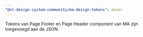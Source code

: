 ```yaml
---
"@nl-design-system-community/ma-design-tokens": minor
---
```


Tokens van Page Footer en Page Header component van MA zijn toegevoegd aan de JSON.
